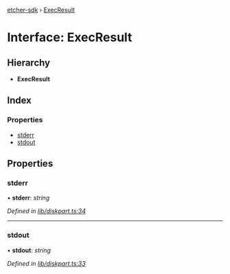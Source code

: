[etcher-sdk](../README.md) › [ExecResult](execresult.md)

# Interface: ExecResult

## Hierarchy

* **ExecResult**

## Index

### Properties

* [stderr](execresult.md#stderr)
* [stdout](execresult.md#stdout)

## Properties

###  stderr

• **stderr**: *string*

*Defined in [lib/diskpart.ts:34](https://github.com/balena-io-modules/etcher-sdk/blob/bd80af3/lib/diskpart.ts#L34)*

___

###  stdout

• **stdout**: *string*

*Defined in [lib/diskpart.ts:33](https://github.com/balena-io-modules/etcher-sdk/blob/bd80af3/lib/diskpart.ts#L33)*
